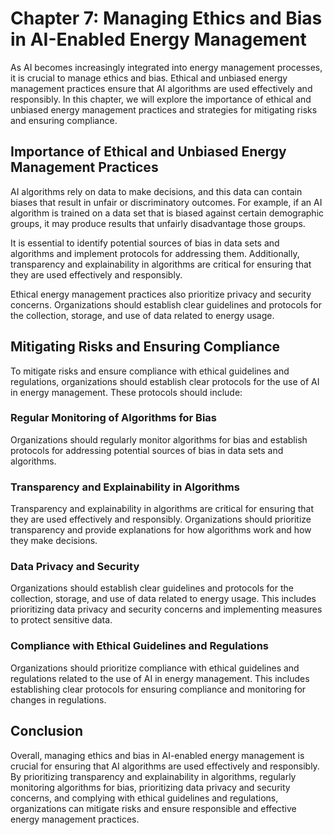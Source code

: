 Chapter 7: Managing Ethics and Bias in AI-Enabled Energy Management
===================================================================

As AI becomes increasingly integrated into energy management processes, it is crucial to manage ethics and bias. Ethical and unbiased energy management practices ensure that AI algorithms are used effectively and responsibly. In this chapter, we will explore the importance of ethical and unbiased energy management practices and strategies for mitigating risks and ensuring compliance.

Importance of Ethical and Unbiased Energy Management Practices
--------------------------------------------------------------

AI algorithms rely on data to make decisions, and this data can contain biases that result in unfair or discriminatory outcomes. For example, if an AI algorithm is trained on a data set that is biased against certain demographic groups, it may produce results that unfairly disadvantage those groups.

It is essential to identify potential sources of bias in data sets and algorithms and implement protocols for addressing them. Additionally, transparency and explainability in algorithms are critical for ensuring that they are used effectively and responsibly.

Ethical energy management practices also prioritize privacy and security concerns. Organizations should establish clear guidelines and protocols for the collection, storage, and use of data related to energy usage.

Mitigating Risks and Ensuring Compliance
----------------------------------------

To mitigate risks and ensure compliance with ethical guidelines and regulations, organizations should establish clear protocols for the use of AI in energy management. These protocols should include:

### Regular Monitoring of Algorithms for Bias

Organizations should regularly monitor algorithms for bias and establish protocols for addressing potential sources of bias in data sets and algorithms.

### Transparency and Explainability in Algorithms

Transparency and explainability in algorithms are critical for ensuring that they are used effectively and responsibly. Organizations should prioritize transparency and provide explanations for how algorithms work and how they make decisions.

### Data Privacy and Security

Organizations should establish clear guidelines and protocols for the collection, storage, and use of data related to energy usage. This includes prioritizing data privacy and security concerns and implementing measures to protect sensitive data.

### Compliance with Ethical Guidelines and Regulations

Organizations should prioritize compliance with ethical guidelines and regulations related to the use of AI in energy management. This includes establishing clear protocols for ensuring compliance and monitoring for changes in regulations.

Conclusion
----------

Overall, managing ethics and bias in AI-enabled energy management is crucial for ensuring that AI algorithms are used effectively and responsibly. By prioritizing transparency and explainability in algorithms, regularly monitoring algorithms for bias, prioritizing data privacy and security concerns, and complying with ethical guidelines and regulations, organizations can mitigate risks and ensure responsible and effective energy management practices.
